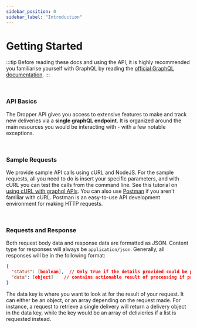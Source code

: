 ```yaml
---
sidebar_position: 0
sidebar_label: "Introduction"
---
```


# Getting Started

:::tip
Before reading these docs and using the API, it is highly recommended you familiarise yourself with GraphQL by reading the [official GraphQL documentation](http://graphql.org/learn/queries/).
:::

<br/>

### API Basics
The Dropper API gives you access to extensive features to make and track new deliveries via a **single graphQL endpoint**. It is organized around the main resources you would be interacting with - with a few notable exceptions.

<br/>

### Sample Requests
We provide sample API calls using cURL and NodeJS. For the sample requests, all you need to do is insert your specific parameters, and with cURL you can test the calls from the command line. See this tutorial on [using cURL with graphql APIs](https://www.maxivanov.io/make-graphql-requests-with-curl/). You can also use [Postman](https://learning.postman.com/docs/sending-requests/supported-api-frameworks/graphql/#using-postmans-built-in-support-for-graphql) if you aren't familiar with cURL. Postman is an easy-to-use API development environment for making HTTP requests.

<br/>

### Requests and Response
Both request body data and response data are formatted as JSON. Content type for responses will always be `application/json`. Generally, all responses will be in the following format:

```json title="Response Format"
{
  "status": [boolean],  // Only true if the details provided could be processed and no error occured while processing
  "data": [object]    // contains actionable result of processing if present
}
```
The data key is where you want to look at for the result of your request. It can either be an object, or an array depending on the request made. For instance, a request to retrieve a single delivery will return a delivery object in the data key, while the key would be an array of delivieries if a list is requested instead.

